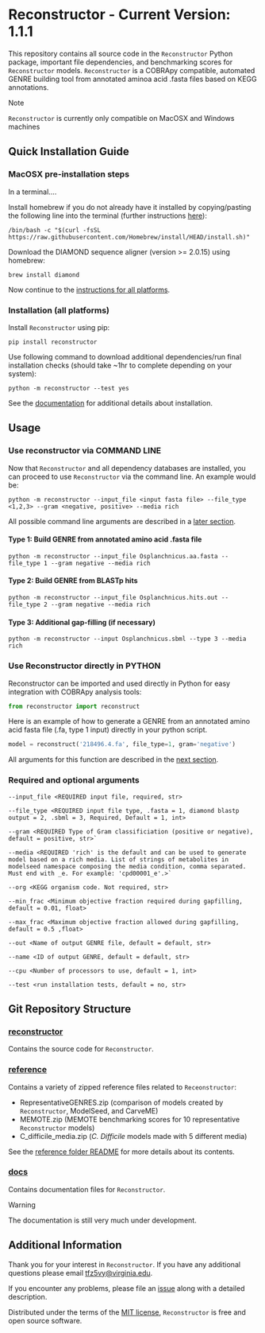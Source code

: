 # Reconstructor - Current Version: 1.1.1

This repository contains all source code in the `Reconstructor` Python package,
important file dependencies, and benchmarking scores for `Reconstructor`
models. `Reconstructor` is a COBRApy compatible, automated GENRE building tool
from annotated aminoa acid .fasta files based on KEGG annotations.

> [!NOTE]
> `Reconstructor` is currently only compatible on MacOSX and Windows machines

## Quick Installation Guide

### MacOSX pre-installation steps

In a terminal....

Install homebrew if you do not already have it installed by copying/pasting the
following line into the terminal (further instructions [here](https://brew.sh)):

```shell
/bin/bash -c "$(curl -fsSL https://raw.githubusercontent.com/Homebrew/install/HEAD/install.sh)"
```

Download the DIAMOND sequence aligner (version >= 2.0.15) using homebrew:

```shell
brew install diamond
```

Now continue to the [instructions for all platforms](#installation-all-platforms).

### Installation (all platforms)

Install `Reconstructor` using pip:

```shell
pip install reconstructor
```

Use following command to download additional dependencies/run final installation
checks (should take ~1hr to complete depending on your system):

```shell
python -m reconstructor --test yes
```

See the [documentation](docs/installation.md) for additional details about
installation.

## Usage

### Use reconstructor via COMMAND LINE

Now that `Reconstructor` and all dependency databases are installed, you can
proceed to use `Reconstructor` via the command line. An example would be:

```shell
python -m reconstructor --input_file <input fasta file> --file_type <1,2,3> --gram <negative, positive> --media rich
```

All possible command line arguments are described in a
[later section](#required-and-optional-arguments).

#### Type 1: Build GENRE from annotated amino acid .fasta file

```shell
python -m reconstructor --input_file Osplanchnicus.aa.fasta --file_type 1 --gram negative --media rich
```

#### Type 2: Build GENRE from BLASTp hits

```shell
python -m reconstructor --input_file Osplanchnicus.hits.out --file_type 2 --gram negative --media rich
```

#### Type 3: Additional gap-filling (if necessary)

```shell
python -m reconstructor --input Osplanchnicus.sbml --type 3 --media rich
```

### Use Reconstructor directly in PYTHON

Reconstructor can be imported and used directly in Python for easy integration
with COBRApy analysis tools:

```python
from reconstructor import reconstruct
```

Here is an example of how to generate a GENRE from an annotated amino acid fasta
file (.fa, type 1 input) directly in your python script.

```python
model = reconstruct('218496.4.fa', file_type=1, gram='negative')
```

All arguments for this function are described in the
[next section](#required-and-optional-arguments).

### Required and optional arguments

```shell
--input_file <REQUIRED input file, required, str>
```

```shell
--file_type <REQUIRED input file type, .fasta = 1, diamond blastp output = 2, .sbml = 3, Required, Default = 1, int>
```

```shell
--gram <REQUIRED Type of Gram classificiation (positive or negative), default = positive, str>`
```

```shell
--media <REQUIRED 'rich' is the default and can be used to generate model based on a rich media. List of strings of metabolites in modelseed namespace composing the media condition, comma separated. Must end with _e. For example: 'cpd00001_e'.>`
```

```shell
--org <KEGG organism code. Not required, str>
```

```shell
--min_frac <Minimum objective fraction required during gapfilling, default = 0.01, float>
```

```shell
--max_frac <Maximum objective fraction allowed during gapfilling, default = 0.5 ,float>
```

```shell
--out <Name of output GENRE file, default = default, str>
```

```shell
--name <ID of output GENRE, default = default, str>
```

```shell
--cpu <Number of processors to use, default = 1, int>
```

```shell
--test <run installation tests, default = no, str>
```

## Git Repository Structure

### [reconstructor](reconstructor/)

Contains the source code for `Reconstructor`.

### [reference](reference/)

Contains a variety of zipped reference files related to `Receonstructor`:

- RepresentativeGENRES.zip (comparison of models created by `Reconstructor`,
  ModelSeed, and CarveME)
- MEMOTE.zip (MEMOTE benchmarking scores for 10 representative `Reconstructor`
  models)
- C_difficile_media.zip (*C. Difficile* models made with 5 different media)

See the [reference folder README](reference/README.md) for more details about
its contents.

### [docs](docs/)

Contains documentation files for `Reconstructor`.

> [!WARNING]
> The documentation is still very much under development.

## Additional Information

Thank you for your interest in `Reconstructor`. If you have any additional
questions please email [tfz5vy@virginia.edu](tfz5vy@virginia.edu).

If you encounter any problems, please file an [issue][github_issues] along with
a detailed description.

Distributed under the terms of the [MIT license](LICENSE), `Reconstructor` is
free and open source software.

[github_issues]: https://github.com/emmamglass/reconstructor/issues
